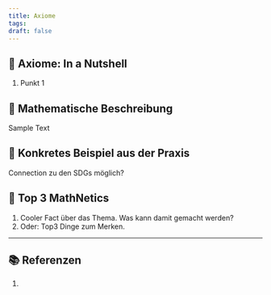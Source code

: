 ```yaml
---
title: Axiome
tags: 
draft: false
---
```

## 🥜 Axiome: In a Nutshell

1. Punkt 1

## 🔎 Mathematische Beschreibung

Sample Text

## 🔨 Konkretes Beispiel aus der Praxis

Connection zu den SDGs möglich?

## 🧲 Top 3 MathNetics

1. Cooler Fact über das Thema. Was kann damit gemacht werden?
2. Oder: Top3 Dinge zum Merken.

---
## 📚 Referenzen

1. 